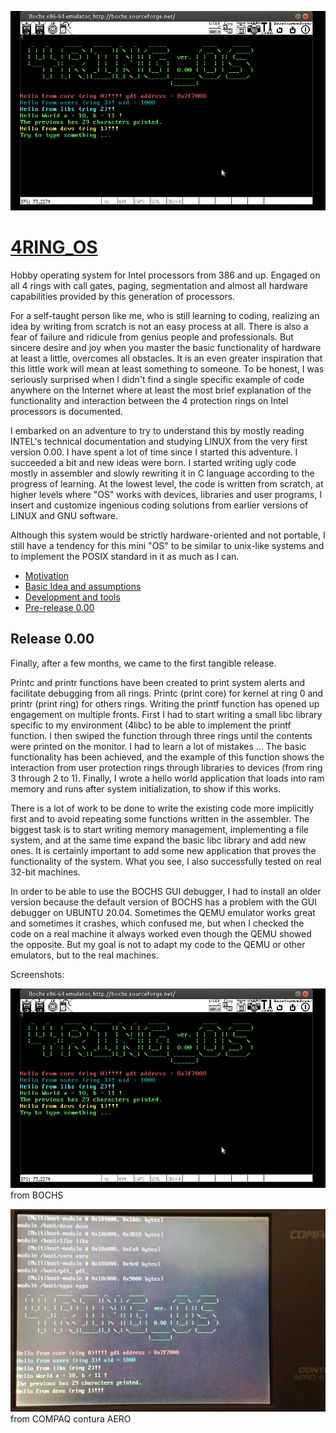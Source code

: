 <p align="left">
  <img width="650" src="4RING_OS.png">
</p>

# [4RING_OS](https://www.isoux.org/blog/index.php?article2/4ring_os)

Hobby operating system for Intel processors from 386 and up. Engaged on all 4 rings with call gates, paging, segmentation and almost all hardware capabilities provided by this generation of processors.

For a self-taught person like me, who is still learning to coding, realizing an idea by writing from scratch is not an easy process at all. There is also a fear of failure and ridicule from genius people and professionals. But sincere desire and joy when you master the basic functionality of hardware at least a little, overcomes all obstacles. It is an even greater inspiration that this little work will mean at least something to someone. To be honest, I was seriously surprised when I didn't find a single specific example of code anywhere on the Internet where at least the most brief explanation of the functionality and interaction between the 4 protection rings on Intel processors is documented.

I embarked on an adventure to try to understand this by mostly reading INTEL's technical documentation and studying LINUX from the very first version 0.00. I have spent a lot of time since I started this adventure. I succeeded a bit and new ideas were born. I started writing ugly code mostly in assembler and slowly rewriting it in C language according to the progress of learning. At the lowest level, the code is written from scratch, at higher levels where "OS" works with devices, libraries and user programs, I insert and customize ingenious coding solutions from earlier versions of LINUX and GNU software.

Although this system would be strictly hardware-oriented and not portable, I still have a tendency for this mini "OS" to be similar to unix-like systems and to implement the POSIX standard in it as much as I can.

- [Motivation](https://www.isoux.org/blog/index.php?article3/motivation)
- [Basic Idea and assumptions](https://www.isoux.org/blog/index.php?article4/basic-idea-and-assumptions)
- [Development and tools](https://www.isoux.org/blog/index.php?article5/development-and-tools)
- [Pre-release 0.00](https://www.isoux.org/blog/article6/release-000)

## Release 0.00
Finally, after a few months, we came to the first tangible release.

Printc and printr functions have been created to print system alerts and facilitate debugging from all rings. Printc (print core) for kernel at ring 0 and printr (print ring) for others rings. Writing the printf function has opened up engagement on multiple fronts. First I had to start writing a small libc library specific to my environment (4libc) to be able to implement the printf function. I then swiped the function through three rings until the contents were printed on the monitor. I had to learn a lot of mistakes ... The basic functionality has been achieved, and the example of this function shows the interaction from user protection rings through libraries to devices (from ring 3 through 2 to 1). Finally, I wrote a hello world application that loads into ram memory and runs after system initialization, to show if this works.

There is a lot of work to be done to write the existing code more implicitly first and to avoid repeating some functions written in the assembler.
The biggest task is to start writing memory management, implementing a file system, and at the same time expand the basic libc library and add new ones.
It is certainly important to add some new application that proves the functionality of the system.
What you see, I also successfully tested on real 32-bit machines.

In order to be able to use the BOCHS GUI debugger, I had to install an older version because the default version of BOCHS has a problem with the GUI debugger on UBUNTU 20.04. Sometimes the QEMU emulator works great and sometimes it crashes, which confused me, but when I checked the code on a real machine it always worked even though the QEMU showed the opposite. But my goal is not to adapt my code to the QEMU or other emulators, but to the real machines.</p>

Screenshots:

![Screenshot](4RING_OS.png) from BOCHS

![Screenshot](ON_COMPAQ.jpg) from COMPAQ contura AERO

<p>&#160;</p>
<h2>&#160;</h2>
<p>&#160;</p>
<p>&#160;</p>
